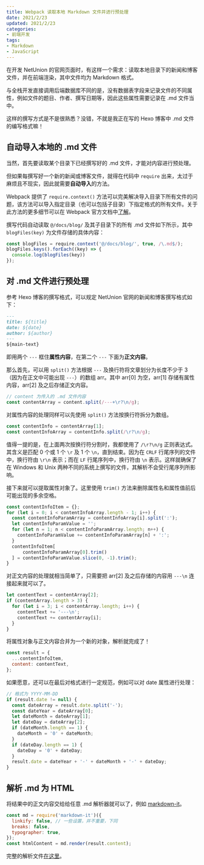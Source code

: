 ```yaml
---
title: Webpack 读取本地 Markdown 文件并进行预处理
date: 2021/2/23
updated: 2021/2/23
categories:
- 前端开发
tags:
- Markdown
- JavaScript
---
```

在开发 NetUnion 的官网页面时，有这样一个需求：读取本地目录下的新闻和博客文件，并在前端渲染，其中文件均为 Markdown 格式。

与全栈开发直接调用后端数据库不同的是，没有数据表字段来记录文件的不同属性，例如文件的题目、作者、撰写日期等，因此这些属性需要记录在 .md 文件当中。

这样的撰写方式是不是很熟悉？没错，不就是我正在写的 Hexo 博客中 .md 文件的编写格式嘛！

## 自动导入本地的 .md 文件

当然，首先要读取某个目录下已经撰写好的 .md 文件，才能对内容进行预处理。

但如果每撰写好一个新的新闻或博客文件，就得在代码中 `require` 出来，太过于麻烦且不现实，因此就需要**自动导入**的方法。

Webpack 提供了 `require.context()` 方法可以完美解决导入目录下所有文件的问题，该方法可以导入指定目录（也可以包括子目录）下指定格式的所有文件。关于此方法的更多细节可以在 Webpack 官方文档中[了解](https://webpack.js.org/guides/dependency-management/#requirecontext)。

撰写代码自动读取 `@/docs/blog/` 及其子目录下的所有 .md 文件如下所示，其中 `blogFiles(key)` 为文件存储的具体内容：

```js
const blogFiles = require.context('@/docs/blog/', true, /\.md$/);
blogFiles.keys().forEach((key) => {
  console.log(blogFiles(key))
});
```

## 对 .md 文件进行预处理

参考 Hexo 博客的撰写格式，可以规定 NetUnion 官网的新闻和博客撰写格式如下：

```md
---
title: ${title}
date: ${date}
author: ${author}
---
${main-text}
```

即用两个 `---` 框住**属性内容**，在第二个 `---` 下面为**正文内容**。

那么首先，可以用 `split()` 方法根据 `---` 及换行符将文章划分为长度不少于 3 （因为在正文中可能出现 `---`）的数组 arr。其中 arr[0] 为空，arr[1] 存储有属性内容，arr[2] 及之后存储正文内容。

```js
// content 为传入的 .md 文件内容
const contentArray = content.split(/---+\r?\n/g);
```

对属性内容的处理同样可以先使用 `split()` 方法按换行符拆分为数组。

```js
const contentInfo = contentArray[1];
const contentInfoArray = contentInfo.split(/\r?\n/g);
```

值得一提的是，在上面两次按换行符分割时，我都使用了 `/\r?\n/g` 正则表达式。其含义是匹配 0 个或 1 个 `\r` 及 1 个 `\n`，直到结束。因为在 `CRLF` 行尾序列的文件中，换行符由 `\r\n` 表示；而在 `LF` 行尾序列中，换行符由 `\n` 表示。这样就确保了在 Windows 和 Unix 两种不同的系统上撰写的文件，其解析不会受行尾序列所影响。

接下来就可以提取属性对象了。这里使用 `trim()` 方法来删除属性名和属性值前后可能出现的多余空格。

```js
const contentInfoItem = {};
for (let i = 0; i < contentInfoArray.length - 1; i++) {
  const contentInfoParamArray = contentInfoArray[i].split(':');
  let contentInfoParamValue = '';
  for (let n = 1; n < contentInfoParamArray.length; n++) {
    contentInfoParamValue += contentInfoParamArray[n] + ':';
  }
  contentInfoItem[
      contentInfoParamArray[0].trim()
  ] = contentInfoParamValue.slice(0, -1).trim();
}
```

对正文内容的处理就相当简单了，只需要把 arr[2] 及之后存储的内容用 `---\n` 连接起来就可以了。

```js
let contentText = contentArray[2];
if (contentArray.length > 3) {
  for (let i = 3; i < contentArray.length; i++) {
    contentText += '---\n';
    contentText += contentArray[i];
  }
}
```

将属性对象与正文内容合并为一个新的对象，解析就完成了！

```js
const result = {
  ...contentInfoItem,
  content: contentText,
};
```

如果愿意，还可以在最后对格式进行一定规范，例如可以对 date 属性进行处理：

```js
// 格式为 YYYY-MM-DD
if (result.date != null) {
  const dateArray = result.date.split('-');
  const dateYear = dateArray[0];
  let dateMonth = dateArray[1];
  let dateDay = dateArray[2];
  if (dateMonth.length == 1) {
    dateMonth = '0' + dateMonth;
  }
  if (dateDay.length == 1) {
    dateDay = '0' + dateDay;
  }
  result.date = dateYear + '-' + dateMonth + '-' + dateDay;
}
```

## 解析 .md 为 HTML

将结果中的正文内容交给给任意 .md 解析器就可以了，例如 [markdown-it](https://github.com/markdown-it/markdown-it)。

```js
const md = require('markdown-it')({
  linkify: false, // 一些设置，并不重要，下同
  breaks: false,
  typographer: true,
});
const htmlContent = md.render(result.content);
```

完整的解析文件[在这里](https://github.com/uestclug/nu-official/blob/frontend/src/utils/mdParser.js)。

